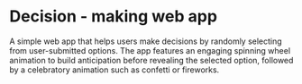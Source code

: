 # Decision - making web app

A simple web app that helps users make decisions by randomly selecting from user-submitted options. The app features an engaging spinning wheel animation to build anticipation before revealing the selected option, followed by a celebratory animation such as confetti or fireworks.
